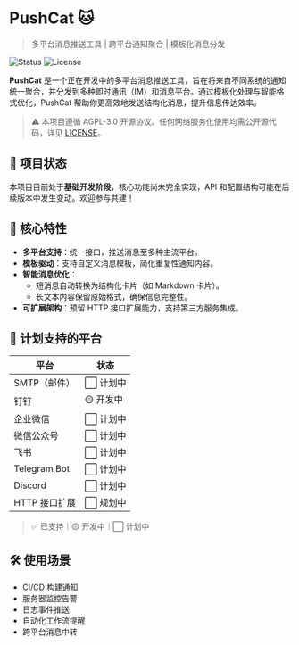 # PushCat 🐱

> 多平台消息推送工具 | 跨平台通知聚合 | 模板化消息分发

![Status](https://img.shields.io/badge/status-Alpha-orange)
![License](https://img.shields.io/badge/license-AGPL_v3-red)

**PushCat** 是一个正在开发中的多平台消息推送工具，旨在将来自不同系统的通知统一聚合，并分发到多种即时通讯（IM）和消息平台。通过模板化处理与智能格式优化，PushCat 帮助你更高效地发送结构化消息，提升信息传达效率。

> ⚠️ 本项目遵循 AGPL-3.0 开源协议。任何网络服务化使用均需公开源代码，详见 [LICENSE](LICENSE)。

## 🚧 项目状态

本项目目前处于**基础开发阶段**，核心功能尚未完全实现，API 和配置结构可能在后续版本中发生变动。欢迎参与共建！

## 🌟 核心特性

- **多平台支持**：统一接口，推送消息至多种主流平台。
- **模板驱动**：支持自定义消息模板，简化重复性通知内容。
- **智能消息优化**：
  - 短消息自动转换为结构化卡片（如 Markdown 卡片）。
  - 长文本内容保留原始格式，确保信息完整性。
- **可扩展架构**：预留 HTTP 接口扩展能力，支持第三方服务集成。

## 📡 计划支持的平台

| 平台           | 状态     |
|--------------|--------|
| SMTP（邮件）     | ⬜ 计划中  |
| 钉钉           | 🟡 开发中 |
| 企业微信         | ⬜ 计划中  |
| 微信公众号        | ⬜ 计划中  |
| 飞书           | ⬜ 计划中  |
| Telegram Bot | ⬜ 计划中  |
| Discord      | ⬜ 计划中  |
| HTTP 接口扩展    | ⬜ 规划中  |

> ✅ 已支持｜🟡 开发中｜⬜ 计划中

## 🛠 使用场景

- CI/CD 构建通知
- 服务器监控告警
- 日志事件推送
- 自动化工作流提醒
- 跨平台消息中转

